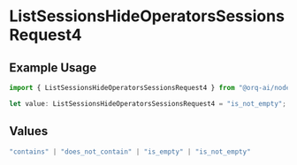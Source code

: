 # ListSessionsHideOperatorsSessionsRequest4

## Example Usage

```typescript
import { ListSessionsHideOperatorsSessionsRequest4 } from "@orq-ai/node/models/operations";

let value: ListSessionsHideOperatorsSessionsRequest4 = "is_not_empty";
```

## Values

```typescript
"contains" | "does_not_contain" | "is_empty" | "is_not_empty"
```